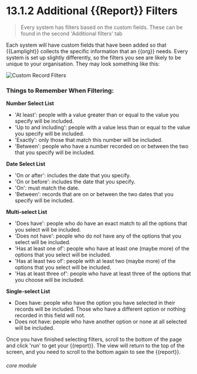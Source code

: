 # 13.1.2 Additional {{Report}} Filters

> Every system has filters based on the custom fields. These can be found in the second 'Additional filters' tab

Each system will have custom fields that have been added so that {{Lamplight}} collects the specific information that an {{org}} needs. Every system is set up slightly differently, so the filters you see are likely to be unique to your organisation. They may look something like this:

![Custom Record Filters](13.1.2a.png)

### Things to Remember When Filtering:

**Number Select List**
- 'At least': people with a value greater than or equal to the value you specify will be included.
- 'Up to and including': people with a value less than or equal to the value you specify will be included.
- 'Exactly': only those that match this number will be included.
- 'Between': people who have a number recorded on or between the two that you specify will be included.

**Date Select List**
- 'On or after': includes the date that you specify.
- 'On or before': includes the date that you specify.
- 'On': must match the date.
- 'Between': records that are on or between the two dates that you specify will be included.

**Multi-select List**
- 'Does have': people who do have an exact match to all the options that you select will be included.
- 'Does not have': people who do not have any of the options that you select will be included.
- 'Has at least one of': people who have at least one (maybe more) of the options that you select will be included.
- 'Has at least two of': people with at least two (maybe more) of the options that you select will be included.
- 'Has at least three of': people who have at least three of the options that you choose will be included.

**Single-select List**
- Does have: people who have the option you have selected in their records will be included. Those who have a different option or nothing recorded in this field will not.
- Does not have: people who have another option or none at all selected will be included.

Once you have finished selecting filters, scroll to the bottom of the page and click 'run' to get your {{report}}. The view will return to the top of the screen, and you need to scroll to the bottom again to see the {{report}}.


###### core module
